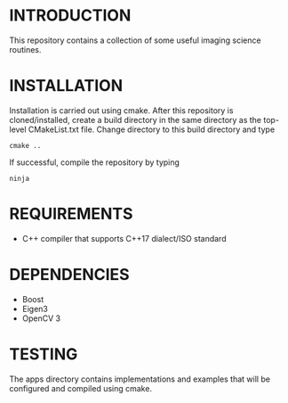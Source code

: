 # INTRODUCTION #
This repository contains a collection of some useful imaging science routines.

# INSTALLATION #
Installation is carried out using cmake.  After this repository is cloned/installed, create a build directory in the same directory as the top-level CMakeList.txt file.  Change directory to this build directory and type

`cmake ..`

If successful, compile the repository by typing

`ninja`

# REQUIREMENTS #
* C++ compiler that supports C++17 dialect/ISO standard

# DEPENDENCIES #
* Boost
* Eigen3
* OpenCV 3

# TESTING #
The apps directory contains implementations and examples that will be configured and compiled using cmake.
